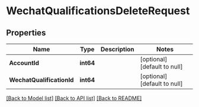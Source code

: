 # WechatQualificationsDeleteRequest

## Properties
Name | Type | Description | Notes
------------ | ------------- | ------------- | -------------
**AccountId** | **int64** |  | [optional] [default to null]
**WechatQualificationId** | **int64** |  | [optional] [default to null]

[[Back to Model list]](../README.md#documentation-for-models) [[Back to API list]](../README.md#documentation-for-api-endpoints) [[Back to README]](../README.md)


